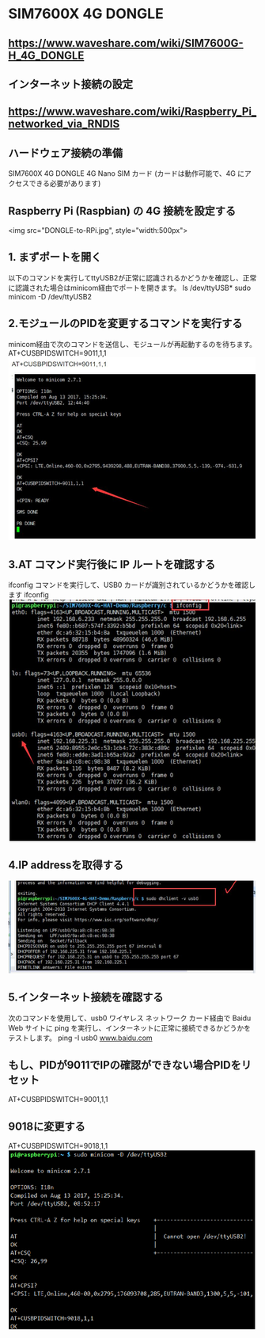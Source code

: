 # SIM7600X 4G DONGLE

## https://www.waveshare.com/wiki/SIM7600G-H_4G_DONGLE

## インターネット接続の設定
## https://www.waveshare.com/wiki/Raspberry_Pi_networked_via_RNDIS

## ハードウェア接続の準備
SIM7600X 4G DONGLE
4G Nano SIM カード (カードは動作可能で、4G にアクセスできる必要があります)

## Raspberry Pi (Raspbian) の 4G 接続を設定する
<img src="DONGLE-to-RPi.jpg", style="width:500px">

## 1. まずポートを開く
以下のコマンドを実行してttyUSB2が正常に認識されるかどうかを確認し、正常に認識された場合はminicom経由でポートを開きます。
ls /dev/ttyUSB*
sudo minicom -D /dev/ttyUSB2

## 2.モジュールのPIDを変更するコマンドを実行する
minicom経由で次のコマンドを送信し、モジュールが再起動するのを待ちます。
AT+CUSBPIDSWITCH=9011,1,1
<img src="assets/minicom_commands.jpg" style="width:500px">

## 3.AT コマンド実行後に IP ルートを確認する
ifconfig コマンドを実行して、USB0 カードが識別されているかどうかを確認します
ifconfig
<img src="assets/ifconfig_confirm.jpg" style="width:500px">

## 4.IP addressを取得する
<img src="assets/retrieve_ip.jpg" style="width:500px">

## 5.インターネット接続を確認する
次のコマンドを使用して、usb0 ワイヤレス ネットワーク カード経由で Baidu Web サイトに ping を実行し、インターネットに正常に接続できるかどうかをテストします。
ping -I usb0 www.baidu.com

## もし、PIDが9011でIPの確認ができない場合PIDをリセット
AT+CUSBPIDSWITCH=9001,1,1

## 9018に変更する
AT+CUSBPIDSWITCH=9018,1,1
<img src="assets/change_pid.png" style="width:500px">